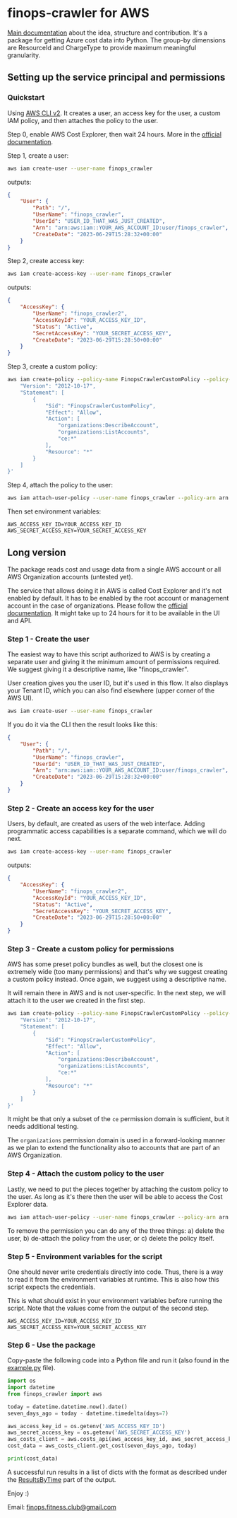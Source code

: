 # finops-crawler for AWS

[Main documentation](/) about the idea, structure and contribution. It's a package for getting Azure cost data into Python. The group-by dimensions are ResourceId and ChargeType to provide maximum meaningful granularity.

## Setting up the service principal and permissions

### Quickstart

Using [AWS CLI v2](https://docs.aws.amazon.com/cli/latest/userguide/cli-chap-welcome.html). It creates a user, an access key for the user, a custom IAM policy, and then attaches the policy to the user.

Step 0, enable AWS Cost Explorer, then wait 24 hours. More in the [official documentation](https://docs.aws.amazon.com/cost-management/latest/userguide/ce-enable.html).

Step 1, create a user:
```bash
aws iam create-user --user-name finops_crawler
```
outputs:
```json
{
    "User": {
        "Path": "/",
        "UserName": "finops_crawler",
        "UserId": "USER_ID_THAT_WAS_JUST_CREATED",
        "Arn": "arn:aws:iam::YOUR_AWS_ACCOUNT_ID:user/finops_crawler",
        "CreateDate": "2023-06-29T15:28:32+00:00"
    }
}
```
Step 2, create access key:
```bash
aws iam create-access-key --user-name finops_crawler
```
outputs:
```json
{
    "AccessKey": {
        "UserName": "finops_crawler2",
        "AccessKeyId": "YOUR_ACCESS_KEY_ID",
        "Status": "Active",
        "SecretAccessKey": "YOUR_SECRET_ACCESS_KEY",
        "CreateDate": "2023-06-29T15:28:50+00:00"
    }
}
```
Step 3, create a custom policy:
```bash
aws iam create-policy --policy-name FinopsCrawlerCustomPolicy --policy-document '{
    "Version": "2012-10-17",
    "Statement": [
        {
            "Sid": "FinopsCrawlerCustomPolicy",
            "Effect": "Allow",
            "Action": [
                "organizations:DescribeAccount",
                "organizations:ListAccounts",
                "ce:*"
            ],
            "Resource": "*"
        }
    ]
}'
```

Step 4, attach the policy to the user:
```bash
aws iam attach-user-policy --user-name finops_crawler --policy-arn arn:aws:iam::YOUR_AWS_ACCOUNT_ID:policy/FinopsCrawlerCustomPolicy
```

Then set environment variables:
```env
AWS_ACCESS_KEY_ID=YOUR_ACCESS_KEY_ID
AWS_SECRET_ACCESS_KEY=YOUR_SECRET_ACCESS_KEY
```


## Long version

The package reads cost and usage data from a single AWS account or all AWS Organization accounts (untested yet).

The service that allows doing it in AWS is called Cost Explorer and it's not enabled by default. It has to be enabled by the root account or management account in the case of organizations. Please follow the [official documentation](https://docs.aws.amazon.com/cost-management/latest/userguide/ce-enable.html). It might take up to 24 hours for it to be available in the UI and API.

### Step 1 - Create the user

The easiest way to have this script authorized to AWS is by creating a separate user and giving it the minimum amount of permissions required.  We suggest giving it a descriptive name, like "finops_crawler".

User creation gives you the user ID, but it's used in this flow. It also displays your Tenant ID, which you can also find elsewhere (upper corner of the AWS UI).

```bash
aws iam create-user --user-name finops_crawler
```

If you do it via the CLI then the result looks like this:
```json
{
    "User": {
        "Path": "/",
        "UserName": "finops_crawler",
        "UserId": "USER_ID_THAT_WAS_JUST_CREATED",
        "Arn": "arn:aws:iam::YOUR_AWS_ACCOUNT_ID:user/finops_crawler",
        "CreateDate": "2023-06-29T15:28:32+00:00"
    }
}
```


### Step 2 - Create an access key for the user

Users, by default, are created as users of the web interface. Adding programmatic access capabilities is a separate command, which we will do next.

```bash
aws iam create-access-key --user-name finops_crawler
```
outputs:
```json
{
    "AccessKey": {
        "UserName": "finops_crawler2",
        "AccessKeyId": "YOUR_ACCESS_KEY_ID",
        "Status": "Active",
        "SecretAccessKey": "YOUR_SECRET_ACCESS_KEY",
        "CreateDate": "2023-06-29T15:28:50+00:00"
    }
}
```

### Step 3 - Create a custom policy for permissions

AWS has some preset policy bundles as well, but the closest one is extremely wide (too many permissions) and that's why we suggest creating a custom policy instead. Once again, we suggest using a descriptive name.

It will remain there in AWS and is not user-specific. In the next step, we will attach it to the user we created in the first step.

```bash
aws iam create-policy --policy-name FinopsCrawlerCustomPolicy --policy-document '{
    "Version": "2012-10-17",
    "Statement": [
        {
            "Sid": "FinopsCrawlerCustomPolicy",
            "Effect": "Allow",
            "Action": [
                "organizations:DescribeAccount",
                "organizations:ListAccounts",
                "ce:*"
            ],
            "Resource": "*"
        }
    ]
}'
```

It might be that only a subset of the `ce` permission domain is sufficient, but it needs additional testing.

The `organizations` permission domain is used in a forward-looking manner as we plan to extend the functionality also to accounts that are part of an AWS Organization.

### Step 4 - Attach the custom policy to the user

Lastly, we need to put the pieces together by attaching the custom policy to the user. As long as it's there then the user will be able to access the Cost Explorer data.

```bash
aws iam attach-user-policy --user-name finops_crawler --policy-arn arn:aws:iam::YOUR_AWS_ACCOUNT_ID:policy/FinopsCrawlerCustomPolicy
```

To remove the permission you can do any of the three things: a) delete the user, b) de-attach the policy from the user, or c) delete the policy itself.


### Step 5 - Environment variables for the script

One should never write credentials directly into code. Thus, there is a way to read it from the environment variables at runtime. This is also how this script expects the credentials.

This is what should exist in your environment variables before running the script. Note that the values come from the output of the second step.

```env
AWS_ACCESS_KEY_ID=YOUR_ACCESS_KEY_ID
AWS_SECRET_ACCESS_KEY=YOUR_SECRET_ACCESS_KEY
```

### Step 6 - Use the package

Copy-paste the following code into a Python file and run it (also found in the [example.py](example.py) file).
```python
import os
import datetime
from finops_crawler import aws

today = datetime.datetime.now().date()
seven_days_ago = today - datetime.timedelta(days=7)

aws_access_key_id = os.getenv('AWS_ACCESS_KEY_ID')
aws_secret_access_key = os.getenv('AWS_SECRET_ACCESS_KEY')
aws_costs_client = aws.costs_api(aws_access_key_id, aws_secret_access_key)
cost_data = aws_costs_client.get_cost(seven_days_ago, today)

print(cost_data)
```

A successful run results in a list of dicts with the format as described under the [ResultsByTime](https://docs.aws.amazon.com/cli/latest/reference/ce/get-cost-and-usage.html#output) part of the output.

Enjoy :)

Email: finops.fitness.club@gmail.com
